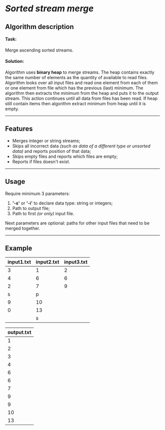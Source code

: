 # *Sorted stream merge*

## Algorithm description

#### Task:
Merge ascending sorted streams.

#### Solution:
Algorithm uses **binary heap** to merge streams.
The heap contains exactly the same number of elements as the quantity of 
available to read files.
Algorithm looks over all input files and read one element from each of them or
one element from file which has the previous (last) minimum.
The algorithm then extracts the minimum from the heap and puts it 
to the output stream.
This action continues until all data from files has been read.
If heap still contain items then algorithm extract minimum from heap 
until it is empty.

***

## Features

* Merges integer or string streams;
* Skips all incorrect data *(such as data of a different type or unsorted data)*
and reports position of that data;
* Skips empty files and reports which files are empty;
* Reports if files doesn't exist.

***

## Usage

Require minimum 3 parameters:
1. **'-s'** or **'-i'** to declare data type: string or integers;
2. Path to output file;
3. Path to first *(or only)* input file.

Next parameters are optional:
paths for other input files that need to be merged together.

***

## Example

input1.txt | input2.txt | input3.txt
---------- | ---------- | ----------
3          | 1          | 2
4          | 6          | 6
2          | 7          | 9
s          | p          |
9          | 10         |
0          | 13         |
           | s          |
  
output.txt |
---------- |
1          |
2          |
3          |
4          |
6          |
6          |
7          |
9          |
9          |
10         |
13         |
